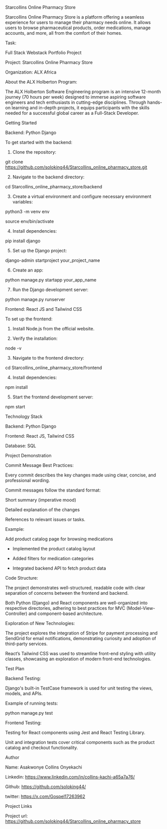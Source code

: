 Starcollins Online Pharmacy Store

Starcollins Online Pharmacy Store is a platform offering a seamless experience for users to manage their pharmacy needs online. It allows users to browse pharmaceutical products, order medications, manage accounts, and more, all from the comfort of their homes.

Task:


Full Stack Webstack Portfolio Project

Project: Starcollins Online Pharmacy Store


Organization: ALX Africa



About the ALX Holberton Program:

The ALX Holberton Software Engineering program is an intensive 12-month journey (70 hours per week) designed to immerse aspiring software engineers and tech enthusiasts in cutting-edge disciplines. Through hands-on learning and in-depth projects, it equips participants with the skills needed for a successful global career as a Full-Stack Developer.

Getting Started


Backend: Python Django

To get started with the backend:

1. Clone the repository:

git clone https://github.com/soloking44/Starcollins_online_pharmacy_store.git


2. Navigate to the backend directory:

cd Starcollins_online_pharmacy_store/backend

3. Create a virtual environment and configure necessary environment variables:



python3 -m venv env

source env/bin/activate

4. Install dependencies:

pip install django

5. Set up the Django project:

django-admin startproject your_project_name

6. Create an app:

python manage.py startapp your_app_name

7. Run the Django development server:

python manage.py runserver

Frontend: React JS and Tailwind CSS


To set up the frontend:

1. Install Node.js from the official website.

2. Verify the installation:

node -v

3. Navigate to the frontend directory:

cd Starcollins_online_pharmacy_store/frontend

4. Install dependencies:

npm install

5. Start the frontend development server:

npm start

Technology Stack

Backend: Python Django


Frontend: React JS, Tailwind CSS


Database: SQL

Project Demonstration

Commit Message Best Practices:

Every commit describes the key changes made using clear, concise, and professional wording.

Commit messages follow the standard format:

Short summary (imperative mood)

Detailed explanation of the changes

References to relevant issues or tasks.

Example:

Add product catalog page for browsing medications

- Implemented the product catalog layout

- Added filters for medication categories

- Integrated backend API to fetch product data

Code Structure:

The project demonstrates well-structured, readable code with clear separation of concerns between the frontend and backend.


Both Python (Django) and React components are well-organized into respective directories, adhering to best practices for MVC (Model-View-Controller) and component-based architecture.


Exploration of New Technologies:



The project explores the integration of Stripe for payment processing and SendGrid for email notifications, demonstrating curiosity and adoption of third-party services.

React’s Tailwind CSS was used to streamline front-end styling with utility classes, showcasing an exploration of modern front-end technologies.


Test Plan

Backend Testing:

Django's built-in TestCase framework is used for unit testing the views, models, and APIs.

Example of running tests:

python manage.py test

Frontend Testing:

Testing for React components using Jest and React Testing Library.


Unit and integration tests cover critical components such as the product catalog and checkout functionality.

Author

Name: Asakwonye Collins Onyekachi

Linkedin: https://www.linkedin.com/in/collins-kachi-a65a7a76/

Github: https://github.com/soloking44/

twitter: https://x.com/Gospel17263962

Project Links

Project url: https://github.com/soloking44/Starcollins_online_pharmacy_store

